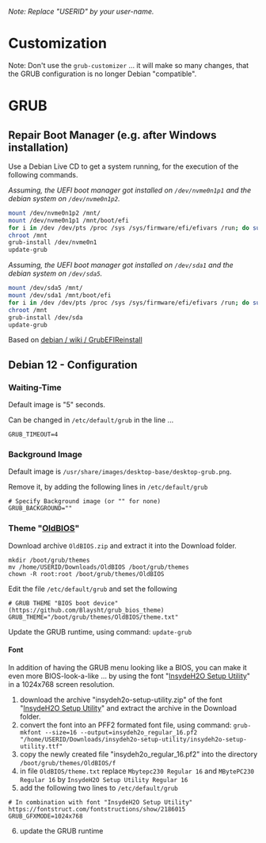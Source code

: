 _Note: Replace "USERID" by your user-name._

# Customization

Note: Don't use the `grub-customizer` ... it will make so many changes, that the GRUB configuration is no longer Debian "compatible".



# GRUB

## Repair Boot Manager (e.g. after Windows installation)

Use a Debian Live CD to get a system running, for the execution of the following commands.

_Assuming, the UEFI boot manager got installed on `/dev/nvme0n1p1` and the debian system on `/dev/nvme0n1p2`._

```sh
mount /dev/nvme0n1p2 /mnt/
mount /dev/nvme0n1p1 /mnt/boot/efi
for i in /dev /dev/pts /proc /sys /sys/firmware/efi/efivars /run; do sudo mount -B $i /mnt$i; done
chroot /mnt
grub-install /dev/nvme0n1
update-grub
```

_Assuming, the UEFI boot manager got installed on `/dev/sda1` and the debian system on `/dev/sda5`._

```sh
mount /dev/sda5 /mnt/
mount /dev/sda1 /mnt/boot/efi
for i in /dev /dev/pts /proc /sys /sys/firmware/efi/efivars /run; do sudo mount -B $i /mnt$i; done
chroot /mnt
grub-install /dev/sda
update-grub
```

Based on [debian / wiki / GrubEFIReinstall](https://wiki.debian.org/GrubEFIReinstall)


## Debian 12 - Configuration

### Waiting-Time

Default image is "5" seconds.

Can be changed in `/etc/default/grub` in the line ...

```code
GRUB_TIMEOUT=4
```

### Background Image

Default image is `/usr/share/images/desktop-base/desktop-grub.png`.

Remove it, by adding the following lines in `/etc/default/grub` 

```code
# Specify Background image (or "" for none)
GRUB_BACKGROUND=""
```

### Theme "[OldBIOS](https://www.gnome-look.org/p/2072033)"

Download archive `OldBIOS.zip` and extract it into the Download folder.

```console
mkdir /boot/grub/themes
mv /home/USERID/Downloads/OldBIOS /boot/grub/themes
chown -R root:root /boot/grub/themes/OldBIOS
```

Edit the file `/etc/default/grub` and set the following

```code
# GRUB THEME "BIOS boot device" (https://github.com/Blaysht/grub_bios_theme)
GRUB_THEME="/boot/grub/themes/OldBIOS/theme.txt"
```

Update the GRUB runtime, using command: `update-grub`

#### Font

In addition of having the GRUB menu looking like a BIOS, you can make it even more BIOS-look-a-like ...
by using the font "[InsydeH2O Setup Utility](https://fontstruct.com/fontstructions/show/2186015)" in a 1024x768 screen resolution.

1. download the archive "insydeh2o-setup-utility.zip" of the font "[InsydeH2O Setup Utility](https://fontstruct.com/fontstructions/show/2186015)" and extract the archive in the Download folder.
2. convert the font into an PFF2 formated font file, using command: `grub-mkfont --size=16 --output=insydeh2o_regular_16.pf2 "/home/USERID/Downloads/insydeh2o-setup-utility/insydeh2o-setup-utility.ttf"`
3. copy the newly created file "insydeh2o_regular_16.pf2" into the directory `/boot/grub/themes/OldBIOS/f`
4. in file `OldBIOS/theme.txt` replace `Mbytepc230 Regular 16` and `MBytePC230 Regular 16` by `InsydeH2O Setup Utility Regular 16`
5. add the following two lines to `/etc/default/grub`

```code
# In combination with font "InsydeH2O Setup Utility" https://fontstruct.com/fontstructions/show/2186015
GRUB_GFXMODE=1024x768
```
6. update the GRUB runtime
